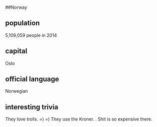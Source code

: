 ##Norway
## population
5,109,059 people in 2014

## capital
Oslo
 
## official language
Norwegian

## interesting trivia
They love trolls. =) =)
They use the Kroner. .
Shit is so expensive there. 


